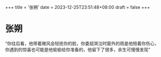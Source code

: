 +++
title = '张朔'
date = 2023-12-25T23:51:48+08:00
draft = false
+++
# 张朔
“你往后看，他带着微风会轻抚你的脸，你委屈哭泣时窗外的雨是他陪着你伤心，你遇到的惊喜也可能是他偷偷给你准备的，他留下了很多，余生可慢慢发现”